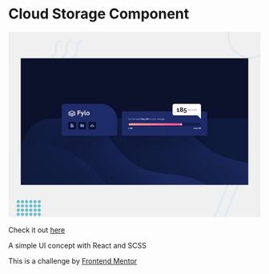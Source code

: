 # Cloud Storage Component

![Image of Preview](/src/assets/images/desktop-preview.jpg)

Check it out [here](https://fm-fylo-sigma.vercel.app/)

A simple UI concept with React and SCSS

This is a challenge by [Frontend Mentor](https://www.frontendmentor.io/challenges/fylo-data-storage-component-1dZPRbV5n)
